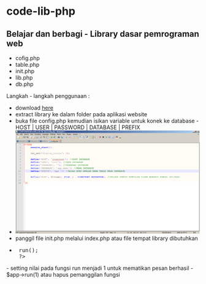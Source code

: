 # code-lib-php
Belajar dan berbagi - Library dasar pemrograman web
----------------------------------------------------------------------------------------------------------------------
- cofig.php
- table.php
- init.php
- lib.php
- db.php

Langkah - langkah penggunaan :
- download <a href="https://github.com/dwilanang/code-lib-php/archive/master.zip">here</a>
- extract library ke dalam folder pada aplikasi website
- buka file config.php kemudian isikan variable untuk konek ke database - HOST | USER | PASSWORD | DATABASE | PREFIX
- <img src="capture-config.gif" />
- panggil file init.php melalui index.php atau file tempat library dibutuhkan
-  <pre>
    <?php
        include "code-lib-php/init.php";
    	$app = new lib;
    	$app->run();
    ?>
  </pre>
- setting nilai pada fungsi run menjadi 1 untuk mematikan pesan berhasil - $app->run(1) atau hapus pemanggilan fungsi
